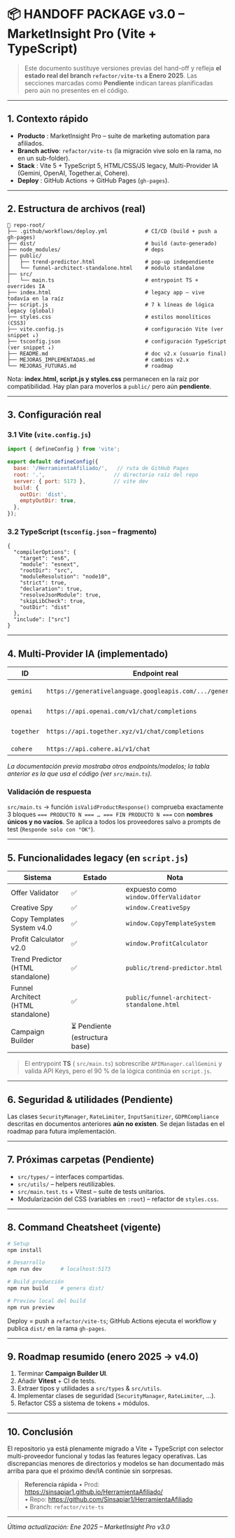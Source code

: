 # 📦 HANDOFF PACKAGE v3.0 – MarketInsight Pro (Vite + TypeScript)

> Este documento sustituye versiones previas del hand-off y refleja **el estado real del branch `refactor/vite-ts` a Enero 2025**.
> Las secciones marcadas como **Pendiente** indican tareas planificadas pero aún no presentes en el código.

---

## 1. Contexto rápido

* **Producto**   : MarketInsight Pro – suite de marketing automation para afiliados.
* **Branch activo**: `refactor/vite-ts` (la migración vive solo en la rama, no en un sub-folder).
* **Stack**        : Vite 5 + TypeScript 5, HTML/CSS/JS legacy, Multi-Provider IA (Gemini, OpenAI, Together.ai, Cohere).
* **Deploy**       : GitHub Actions → GitHub Pages (`gh-pages`).

---

## 2. Estructura de archivos (real)

```
📁 repo-root/
├── .github/workflows/deploy.yml            # CI/CD (build + push a gh-pages)
├── dist/                                   # build (auto-generado)
├── node_modules/                           # deps
├── public/
│   ├── trend-predictor.html                # pop-up independiente
│   └── funnel-architect-standalone.html    # módulo standalone
├── src/
│   └── main.ts                             # entrypoint TS + overrides IA
├── index.html                              # legacy app – vive todavía en la raíz
├── script.js                               # 7 k líneas de lógica legacy (global)
├── styles.css                              # estilos monolíticos (CSS3)
├── vite.config.js                          # configuración Vite (ver snippet ↓)
├── tsconfig.json                           # configuración TypeScript (ver snippet ↓)
├── README.md                               # doc v2.x (usuario final)
├── MEJORAS_IMPLEMENTADAS.md                # cambios v2.x
└── MEJORAS_FUTURAS.md                      # roadmap
```

Nota: **index.html, script.js y styles.css** permanecen en la raíz por compatibilidad. Hay plan para moverlos a `public/` pero aún **pendiente**.

---

## 3. Configuración real

### 3.1 Vite (`vite.config.js`)
```js
import { defineConfig } from 'vite';

export default defineConfig({
  base: '/HerramientaAfiliado/',   // ruta de GitHub Pages
  root: '.',                      // directorio raíz del repo
  server: { port: 5173 },         // vite dev
  build: {
    outDir: 'dist',
    emptyOutDir: true,
  },
});
```

### 3.2 TypeScript (`tsconfig.json` – fragmento)
```jsonc
{
  "compilerOptions": {
    "target": "es6",
    "module": "esnext",
    "rootDir": "src",
    "moduleResolution": "node10",
    "strict": true,
    "declaration": true,
    "resolveJsonModule": true,
    "skipLibCheck": true,
    "outDir": "dist"
  },
  "include": ["src"]
}
```

---

## 4. Multi-Provider IA (implementado)

| ID | Endpoint real | Modelo | Estado |
|----|---------------|--------|--------|
| `gemini`   | `https://generativelanguage.googleapis.com/.../generateContent` | `gemini-1.5-flash` | ✅ |
| `openai`   | `https://api.openai.com/v1/chat/completions` | `gpt-3.5-turbo` | ✅ |
| `together` | `https://api.together.xyz/v1/chat/completions` | `mistral-7b-instruct` | ✅ |
| `cohere`   | `https://api.cohere.ai/v1/chat` | `command` | ✅ |

*La documentación previa mostraba otros endpoints/modelos; la tabla anterior es la que usa el código (ver `src/main.ts`).*

### Validación de respuesta
`src/main.ts` → función `isValidProductResponse()` comprueba exactamente 3 bloques `=== PRODUCTO N === … === FIN PRODUCTO N ===` con **nombres únicos y no vacíos**. Se aplica a todos los proveedores salvo a prompts de test (`Responde solo con "OK"`).

---

## 5. Funcionalidades legacy (en `script.js`)

| Sistema | Estado | Nota |
|---------|--------|------|
| Offer Validator | ✅ | expuesto como `window.OfferValidator` |
| Creative Spy | ✅ | `window.CreativeSpy` |
| Copy Templates System v4.0 | ✅ | `window.CopyTemplateSystem` |
| Profit Calculator v2.0 | ✅ | `window.ProfitCalculator` |
| Trend Predictor (HTML standalone) | ✅ | `public/trend-predictor.html` |
| Funnel Architect (HTML standalone) | ✅ | `public/funnel-architect-standalone.html` |
| Campaign Builder | ⏳ Pendiente (estructura base) |

> El entrypoint **TS** ( `src/main.ts`) sobrescribe `APIManager.callGemini` y valida API Keys, pero el 90 % de la lógica continúa en `script.js`.

---

## 6. Seguridad & utilidades (Pendiente)

Las clases `SecurityManager`, `RateLimiter`, `InputSanitizer`, `GDPRCompliance` descritas en documentos anteriores **aún no existen**. Se dejan listadas en el roadmap para futura implementación.

---

## 7. Próximas carpetas (Pendiente)

* `src/types/` – interfaces compartidas.
* `src/utils/` – helpers reutilizables.
* `src/main.test.ts` + Vitest – suite de tests unitarios.
* Modularización del CSS (variables en `:root`) – refactor de `styles.css`.

---

## 8. Command Cheatsheet (vigente)

```bash
# Setup
npm install

# Desarrollo
npm run dev      # localhost:5173

# Build producción
npm run build    # genera dist/

# Preview local del build
npm run preview
```

Deploy = push a `refactor/vite-ts`; GitHub Actions ejecuta el workflow y publica `dist/` en la rama `gh-pages`.

---

## 9. Roadmap resumido (enero 2025 → v4.0)

1. Terminar **Campaign Builder UI**.
2. Añadir **Vitest** + CI de tests.
3. Extraer tipos y utilidades a `src/types` & `src/utils`.
4. Implementar clases de seguridad (`SecurityManager`, `RateLimiter`, …).
5. Refactor CSS a sistema de tokens + módulos.

---

## 10. Conclusión

El repositorio ya está plenamente migrado a Vite + TypeScript con selector multi-proveedor funcional y todas las features legacy operativas. Las discrepancias menores de directorios y modelos se han documentado más arriba para que el próximo dev/IA continúe sin sorpresas.

> **Referencia rápida**
> • Prod: https://sinsapiar1.github.io/HerramientaAfiliado/  
> • Repo: https://github.com/Sinsapiar1/HerramientaAfiliado  
> • Branch: `refactor/vite-ts`

---

*Última actualización: Ene 2025 – MarketInsight Pro v3.0*